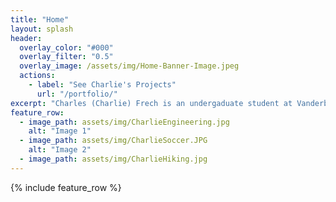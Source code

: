 ```yaml
---
title: "Home"
layout: splash
header:
  overlay_color: "#000"
  overlay_filter: "0.5"
  overlay_image: /assets/img/Home-Banner-Image.jpeg
  actions:
    - label: "See Charlie's Projects"
      url: "/portfolio/"
excerpt: "Charles (Charlie) Frech is an undergaduate student at Vanderbilt University majoring in biomedical engineering and minoring in digital fabrications. He is particularly interested in merging his passion of additive manufacturing processes with biological systems. In his free time, Charlie plays soccer for the Vanderbilt men's soccer team and loves to hike (especially in his home state of Utah). The purpose of this website is to showcase the many projects Charlie has completed as an undergraduate student at Vanderbilt University."
feature_row:
  - image_path: assets/img/CharlieEngineering.jpg
    alt: "Image 1"
  - image_path: assets/img/CharlieSoccer.JPG
    alt: "Image 2"
  - image_path: assets/img/CharlieHiking.jpg
---
```


{% include feature_row %}

